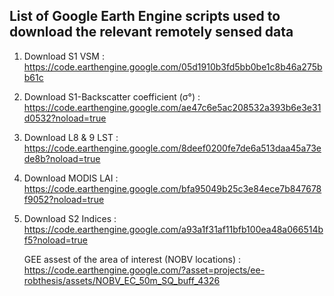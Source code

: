 ## List of Google Earth Engine scripts used to download the relevant remotely sensed data

1. Download S1 VSM : https://code.earthengine.google.com/05d1910b3fd5bb0be1c8b46a275bb61c  
2. Download S1-Backscatter coefficient (σ°) : https://code.earthengine.google.com/ae47c6e5ac208532a393b6e3e31d0532?noload=true 
3. Download L8 & 9 LST : https://code.earthengine.google.com/8deef0200fe7de6a513daa45a73ede8b?noload=true 
4. Download MODIS LAI : https://code.earthengine.google.com/bfa95049b25c3e84ece7b847678f9052?noload=true 
5. Download S2 Indices : https://code.earthengine.google.com/a93a1f31af11bfb100ea48a066514bf5?noload=true 

   GEE assest of the area of interest (NOBV locations) : https://code.earthengine.google.com/?asset=projects/ee-robthesis/assets/NOBV_EC_50m_SQ_buff_4326 
